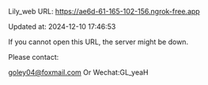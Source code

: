 Lily_web URL: https://ae6d-61-165-102-156.ngrok-free.app

Updated at: 2024-12-10 17:46:53

If you cannot open this URL, the server might be down.

Please contact: 

goley04@foxmail.com Or Wechat:GL_yeaH
